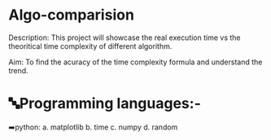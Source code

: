 # Algo-comparision
Description: This project will showcase the real execution time vs the theoritical time complexity of different algorithm. 

Aim: To find the acuracy of the time complexity formula and understand the trend.

# 🔤Programming languages:-
➡️python:
a. matplotlib
b. time
c. numpy
d. random

